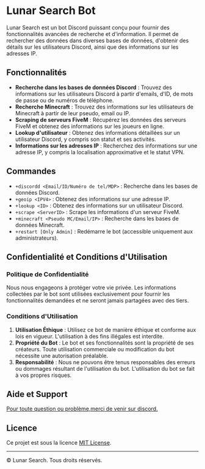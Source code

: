 # Lunar Search Bot

Lunar Search est un bot Discord puissant conçu pour fournir des fonctionnalités avancées de recherche et d'information. Il permet de rechercher des données dans diverses bases de données, d'obtenir des détails sur les utilisateurs Discord, ainsi que des informations sur les adresses IP.

## Fonctionnalités

- **Recherche dans les bases de données Discord** : Trouvez des informations sur les utilisateurs Discord à partir d'emails, d'ID, de mots de passe ou de numéros de téléphone.
- **Recherche Minecraft** : Trouvez des informations sur les utilisateurs de Minecraft à partir de leur pseudo, email ou IP.
- **Scraping de serveurs FiveM** : Récupérez les données des serveurs FiveM et obtenez des informations sur les joueurs en ligne.
- **Lookup d'utilisateur** : Obtenez des informations détaillées sur un utilisateur Discord, y compris son statut et ses activités.
- **Informations sur les adresses IP** : Recherchez des informations sur une adresse IP, y compris la localisation approximative et le statut VPN.

## Commandes

- `+discordd <Email/ID/Numéro de tel/MDP>` : Recherche dans les bases de données Discord.
- `+geoip <IPV4>` : Obtenez des informations sur une adresse IP.
- `+lookup <ID>` : Obtenez des informations sur un utilisateur Discord.
- `+scrape <ServerID>` : Scrape les informations d'un serveur FiveM.
- `+minecraft <Pseudo MC/Email/IP>` : Recherche dans les bases de données Minecraft.
- `+restart [Only Admin]` : Redémarre le bot (accessible uniquement aux administrateurs).

## Confidentialité et Conditions d'Utilisation

### Politique de Confidentialité

Nous nous engageons à protéger votre vie privée. Les informations collectées par le bot sont utilisées exclusivement pour fournir les fonctionnalités demandées et ne seront jamais partagées avec des tiers.

### Conditions d'Utilisation

1. **Utilisation Éthique** : Utilisez ce bot de manière éthique et conforme aux lois en vigueur. L'utilisation à des fins illégales est interdite.
2. **Propriété du Bot** : Le bot et ses fonctionnalités sont la propriété de ses créateurs. Toute utilisation commerciale ou modification du bot nécessite une autorisation préalable.
3. **Responsabilité** : Nous ne pouvons être tenus responsables des erreurs ou dommages résultant de l'utilisation du bot. L'utilisation du bot se fait à vos propres risques.

## Aide et Support

[Pour toute question ou problème,merci de venir sur discord.](https://discord.gg/facNgs6gAD)
## Licence

Ce projet est sous la licence [MIT License](LICENSE).

---

© Lunar Search. Tous droits réservés.
